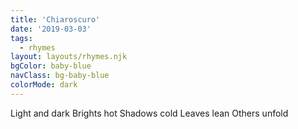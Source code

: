 ```yaml
---
title: 'Chiaroscuro'
date: '2019-03-03'
tags:
  - rhymes
layout: layouts/rhymes.njk
bgColor: baby-blue
navClass: bg-baby-blue
colorMode: dark
---
```


Light and dark
Brights hot
Shadows cold
Leaves lean
Others unfold
